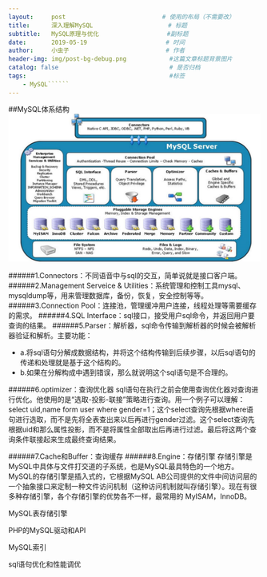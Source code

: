 ```yaml
---
layout:     post                           # 使用的布局（不需要改）
title:      深入理解MySQL                     # 标题
subtitle:   MySQL原理与优化                   #副标题
date:       2019-05-19                      # 时间
author:     小虫子                           # 作者
header-img: img/post-bg-debug.png            #这篇文章标题背景图片
catalog: false                               # 是否归档
tags:                                        #标签
    - MySQL``````
---
```



##MySQL体系结构
![MySQL体系结构图](/img/mysql-structure.png)

######1.Connectors：不同语音中与sql的交互，简单说就是接口客户端。
######2.Management Serveice & Utilities：系统管理和控制工具mysql、mysqldump等，用来管理数据库，备份，恢复，安全控制等等。
######3.Connection Pool：连接池，管理缓冲用户连接，线程处理等需要缓存的需求。
######4.SQL Interface：sql接口，接受用户sql命令，并返回用户要查询的结果。
######5.Parser：解析器，sql命令传输到解析器的时候会被解析器验证和解析。主要功能：
* a.将sql语句分解成数据结构，并将这个结构传输到后续步骤，以后sql语句的传递和处理就是基于这个结构的。
* b.如果在分解构成中遇到错误，那么就说明这个sql语句是不合理的。

######6.optimizer：查询优化器
    sql语句在执行之前会使用查询优化器对查询进行优化。他使用的是“选取-投影-联接”策略进行查询。用一个例子可以理解：select uid,name form user where gender=1；这个select查询先根据where语句进行选取，而不是先将全表查出来以后再进行gender过滤。这个select查询先根据uid和那么属性投影，而不是将属性全部取出后再进行过滤。最后将这两个查询条件联接起来生成最终查询结果。

######7.Cache和Buffer：查询缓存
######8.Engine：存储引擎
    存储引擎是MySQL中具体与文件打交道的子系统，也是MySQL最具特色的一个地方。MySQL的存储引擎是插入式的，它根据MySQL AB公司提供的文件中间访问层的一个抽象接口来定制一种文件访问机制（这种访问机制就叫存储引擎）。现在有很多种存储引擎，各个存储引擎的优势各不一样，最常用的 MyISAM，InnoDB。




MySQL表存储引擎

PHP的MySQL驱动和API

MySQL索引

sql语句优化和性能调优